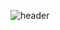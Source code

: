 ![header](https://capsule-render.vercel.app/api?type=venom&color=F0E6FE&height=300&section=header&text=EMBKSM%20&fontSize=90&animation=twinkling&fontColor=C4C9F1)

